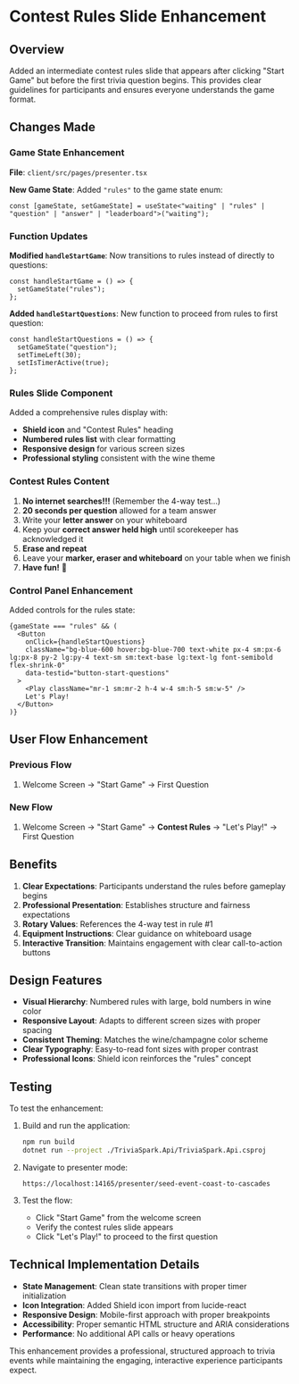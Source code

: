 # Contest Rules Slide Enhancement

## Overview

Added an intermediate contest rules slide that appears after clicking "Start Game" but before the first trivia question begins. This provides clear guidelines for participants and ensures everyone understands the game format.

## Changes Made

### Game State Enhancement

**File**: `client/src/pages/presenter.tsx`

**New Game State**: Added `"rules"` to the game state enum:

```tsx
const [gameState, setGameState] = useState<"waiting" | "rules" | "question" | "answer" | "leaderboard">("waiting");
```

### Function Updates

**Modified `handleStartGame`**: Now transitions to rules instead of directly to questions:

```tsx
const handleStartGame = () => {
  setGameState("rules");
};
```

**Added `handleStartQuestions`**: New function to proceed from rules to first question:

```tsx
const handleStartQuestions = () => {
  setGameState("question");
  setTimeLeft(30);
  setIsTimerActive(true);
};
```

### Rules Slide Component

Added a comprehensive rules display with:

- **Shield icon** and "Contest Rules" heading
- **Numbered rules list** with clear formatting
- **Responsive design** for various screen sizes
- **Professional styling** consistent with the wine theme

### Contest Rules Content

1. **No internet searches!!!** (Remember the 4-way test...)
2. **20 seconds per question** allowed for a team answer
3. Write your **letter answer** on your whiteboard
4. Keep your **correct answer held high** until scorekeeper has acknowledged it
5. **Erase and repeat**
6. Leave your **marker, eraser and whiteboard** on your table when we finish
7. **Have fun!** 🎉

### Control Panel Enhancement

Added controls for the rules state:

```tsx
{gameState === "rules" && (
  <Button
    onClick={handleStartQuestions}
    className="bg-blue-600 hover:bg-blue-700 text-white px-4 sm:px-6 lg:px-8 py-2 lg:py-4 text-sm sm:text-base lg:text-lg font-semibold flex-shrink-0"
    data-testid="button-start-questions"
  >
    <Play className="mr-1 sm:mr-2 h-4 w-4 sm:h-5 sm:w-5" />
    Let's Play!
  </Button>
)}
```

## User Flow Enhancement

### Previous Flow

1. Welcome Screen → "Start Game" → First Question

### New Flow

1. Welcome Screen → "Start Game" → **Contest Rules** → "Let's Play!" → First Question

## Benefits

1. **Clear Expectations**: Participants understand the rules before gameplay begins
2. **Professional Presentation**: Establishes structure and fairness expectations
3. **Rotary Values**: References the 4-way test in rule #1
4. **Equipment Instructions**: Clear guidance on whiteboard usage
5. **Interactive Transition**: Maintains engagement with clear call-to-action buttons

## Design Features

- **Visual Hierarchy**: Numbered rules with large, bold numbers in wine color
- **Responsive Layout**: Adapts to different screen sizes with proper spacing
- **Consistent Theming**: Matches the wine/champagne color scheme
- **Clear Typography**: Easy-to-read font sizes with proper contrast
- **Professional Icons**: Shield icon reinforces the "rules" concept

## Testing

To test the enhancement:

1. Build and run the application:

   ```bash
   npm run build
   dotnet run --project ./TriviaSpark.Api/TriviaSpark.Api.csproj
   ```

2. Navigate to presenter mode:

   ```
   https://localhost:14165/presenter/seed-event-coast-to-cascades
   ```

3. Test the flow:
   - Click "Start Game" from the welcome screen
   - Verify the contest rules slide appears
   - Click "Let's Play!" to proceed to the first question

## Technical Implementation Details

- **State Management**: Clean state transitions with proper timer initialization
- **Icon Integration**: Added Shield icon import from lucide-react
- **Responsive Design**: Mobile-first approach with proper breakpoints
- **Accessibility**: Proper semantic HTML structure and ARIA considerations
- **Performance**: No additional API calls or heavy operations

This enhancement provides a professional, structured approach to trivia events while maintaining the engaging, interactive experience participants expect.
